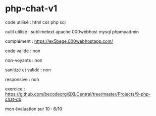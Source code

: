 # php-chat-v1

code utilisé : html css php sql

outil utilisé : sublimetext apache 000webhost mysql phpmyadmin

complément : https://ex5bege.000webhostapp.com/

code valide : non

non-voyants : non

sanitizé et validé : non

responsive : non

exercice : https://github.com/becodeorg/BXLCentral/tree/master/Projects/9-php-chat-db

mon évaluation sur 10 : 6/10